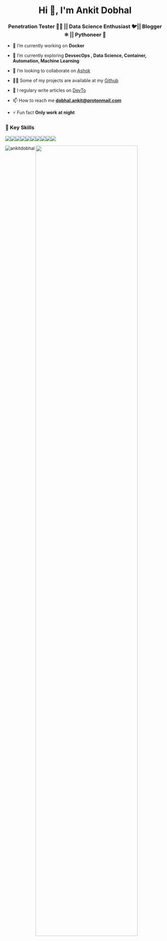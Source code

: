 <h1 align="center">Hi 👋, I'm Ankit Dobhal</h1>
<h3 align="center">Penetration Tester 👨‍💻 || Data Science Enthusiast  🐦|| Blogger ⚛️ || Pythoneer 🐍</h3>


- 🔭 I’m currently working on **Docker**

- 🌱 I’m currently exploring **DevsecOps , Data Science, Container, Automation, Machine Learning**

- 👯 I’m looking to collaborate on [Ashok](https://github.com/ankitdobhal/Ashok)

- 👨‍💻 Some of my projects are available at my [Github](https://github.com/ankitdobhal?tab=repositories)

- 📝 I regulary write articles on [DevTo](https://dev.to/ankitdobhal)

- 📫 How to reach me **dobhal.ankit@protonmail.com**

- ⚡ Fun fact **Only work at night**

### 📌 Key Skills
<img src="https://img.shields.io/badge/-Python-blue.svg"><img src="https://img.shields.io/badge/-Bash-grey.svg"><img src="https://img.shields.io/badge/-Powershell-blue.svg"><img src="https://img.shields.io/badge/-JaVascript-yellow.svg"><img src="https://img.shields.io/badge/-Linux-black.svg"><img src="https://img.shields.io/badge/-Penetration-black.svg"><img src="https://img.shields.io/badge/-Nmap-green.svg"><img src="https://img.shields.io/badge/-Burpsuite-blue.svg"><img src="https://img.shields.io/badge/-Sqlmap-black.svg"><img src="https://img.shields.io/badge/-DataScience-Blue.svg">

<img align="left" src="https://github-readme-stats.vercel.app/api/top-langs/?username=ankitdobhal&layout=compact&hide=html&theme=radical" alt="ankitdobhal" />
<img src="https://github-readme-stats.vercel.app/api?username=ankitdobhal&&show_icons=true&title_color=08fdd8&icon_color=bb2acf&text_color=ffffff&bg_color=0a192f" width="80%"/>
